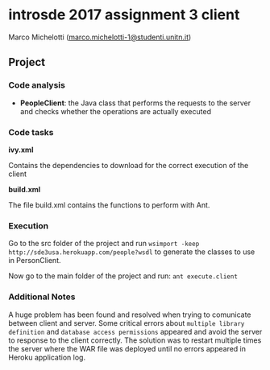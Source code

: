 # introsde 2017 assignment 3 client
Marco Michelotti (marco.michelotti-1@studenti.unitn.it) 

## Project

### Code analysis

- **PeopleClient**: the Java class that performs the requests to the server and checks whether the operations are actually executed


### Code tasks

**ivy.xml**

Contains the dependencies to download for the correct execution of the client

**build.xml**

The file build.xml contains the functions to perform with Ant.
	
### Execution

Go to the src folder of the project and run ```wsimport -keep http://sde3usa.herokuapp.com/people?wsdl``` to generate the classes to use in PersonClient.

Now go to the main folder of the project and run: ```ant execute.client```  

### Additional Notes
A huge problem has been found and resolved when trying to comunicate between client and server. Some critical errors about ```multiple library definition``` and ```database access permissions```
appeared and avoid the server to response to the client correctly.
The solution was to restart multiple times the server where the WAR file was deployed until no errors appeared in Heroku application log.
